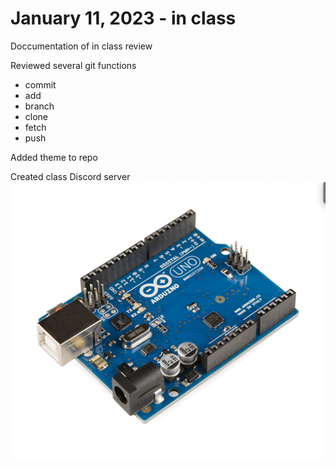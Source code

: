# January 11, 2023 - in class

Doccumentation of in class review

Reviewed several git functions

- commit
- add
- branch
- clone
- fetch
- push

Added theme to repo

Created class Discord server
![Photo of Arduino microcontroller](Screen%20Shot%202023-01-11%20at%2010.21.09%20AM.png)
